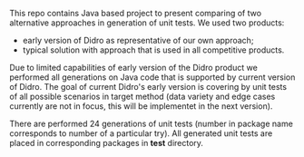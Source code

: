 
This repo contains Java based project to present comparing of two alternative approaches in generation of unit tests. 
We used two products:
<ul>
<li>early version of Didro as representative of our own approach;</li>
<li>typical solution with approach that is used in all competitive products.</li>
</ul>

Due to limited capabilities of early version of the Didro product we performed all generations on Java code that is supported by current version of Didro.
The goal of current Didro's early version is covering by unit tests of all possible scenarios in target method (data variety and edge cases currently are not in focus, this will be implementet in the next version).
 
There are performed 24 generations of unit tests (number in package name corresponds to number of a particular try).
All generated unit tests are placed in corresponding packages in <b>test</b> directory.

